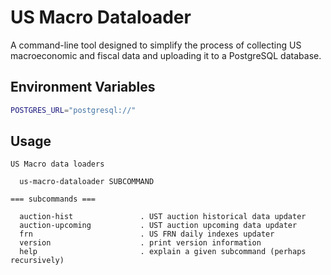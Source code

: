 # US Macro Dataloader

A command-line tool designed to simplify the process of collecting US macroeconomic and fiscal data and uploading it to a PostgreSQL database.

## Environment Variables

```bash
POSTGRES_URL="postgresql://"
```

## Usage

```
US Macro data loaders

  us-macro-dataloader SUBCOMMAND

=== subcommands ===

  auction-hist               . UST auction historical data updater
  auction-upcoming           . UST auction upcoming data updater
  frn                        . US FRN daily indexes updater
  version                    . print version information
  help                       . explain a given subcommand (perhaps recursively)
```
